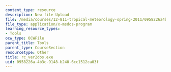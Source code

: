 ```yaml
---
content_type: resource
description: New file Upload
file: /media/courses/12-811-tropical-meteorology-spring-2011/0958226a4b3c9148b2406cc1512ca03f_rc_ver2dos.exe
file_type: application/x-msdos-program
learning_resource_types:
- Tools
ocw_type: OCWFile
parent_title: Tools
parent_type: CourseSection
resourcetype: Other
title: rc_ver2dos.exe
uid: 0958226a-4b3c-9148-b240-6cc1512ca03f
---
```


